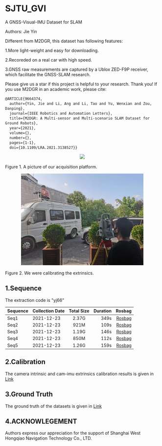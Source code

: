 # SJTU_GVI
A GNSS-Visual-IMU Dataset for SLAM

Authors: Jie Yin

Different from M2DGR, this dataset has following features:

1.More light-weight and easy for downloading.

2.Recoreded on a real car with high speed.

3.GNSS raw measurements are captured by a Ublox ZED-F9P receiver, which facilitate the GNSS-SLAM research.

Please give us a star if this project is helpful to your research. Thank you! If you use M2DGR in an academic work, please cite:

~~~
@ARTICLE{9664374,
  author={Yin, Jie and Li, Ang and Li, Tao and Yu, Wenxian and Zou, Danping},
  journal={IEEE Robotics and Automation Letters}, 
  title={M2DGR: A Multi-sensor and Multi-scenario SLAM Dataset for Ground Robots}, 
  year={2021},
  volume={},
  number={},
  pages={1-1},
  doi={10.1109/LRA.2021.3138527}}
~~~

<div align=center>

<img src="https://github.com/sjtuyinjie/SJTU_GVI/blob/main/data/bigcar2.jpg" width="400px">
</div>

<p align="left">Figure 1. A picture of our acquisition platform.</p>



<div align=center>

<img src="https://github.com/sjtuyinjie/SJTU_GVI/blob/main/data/bdcalib.jpg" width="400px">
</div>
<p align="left">Figure 2. We were calibrating the extrinsics.</p>

## 1.Sequence 
The extraction code is "yj66"


Sequence|Collection Date|Total Size|Duration|Rosbag
--|:--|:--:|--:|--:
Seq1|2021-12-23|2.37G|349s|[Rosbag](https://pan.baidu.com/s/1qoFsvOUyJCf7xi6KHBBoCQ)
Seq2|2021-12-23|921M|109s|[Rosbag](https://pan.baidu.com/s/15usabuNPmlmC_S4cQsGIYg)
Seq3|2021-12-23|1.19G|146s|[Rosbag](https://pan.baidu.com/s/1AfoDweqbo89PDl6ef0mYZA)
Seq4|2021-12-23|850M|112s|[Rosbag](https://pan.baidu.com/s/1uc6RLjXhjs15g7Czg_JTDA)
Seq5|2021-12-23|1.26G|159s|[Rosbag](https://pan.baidu.com/s/1vlE16qNDnV4C2i-cfg6NVQ)
## 2.Calibration
The camera intrinsic and cam-imu extrinsics calibration results is given in [Link](https://github.com/sjtuyinjie/SJTU_GVI/tree/main/calibrations)
## 3.Ground Truth
The ground truth of the datasets is given in [Link](https://github.com/sjtuyinjie/SJTU_GVI/tree/main/data)



## 4.ACKNOWLEGEMENT
Authors express our appreciation for the support of Shanghai West Hongqiao Navigation Technology Co., LTD.
